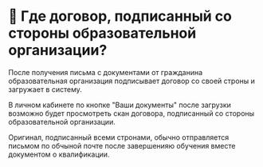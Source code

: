 # 📃 Где договор, подписанный со стороны образовательной организации?

После получения письма с документами от гражданина образовательная организация подписывает договор со своей строны и загружает в систему.&#x20;

В личном кабинете по кнопке "Ваши документы" после загрузки возможно будет просмотреть скан договора, подписанный со стороны образовательной организации.

Оригинал, подписанный всеми стронами, обычно отправляется письмом по обчыной почте после завершенияю обучения вместе документом о квалификации.
